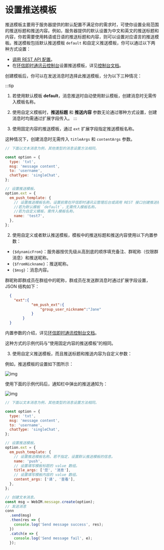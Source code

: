 # 设置推送模板

推送模板主要用于服务器提供的默认配置不满足你的需求时，可使你设置全局范围的推送标题和推送内容。例如，服务器提供的默认设置为中文和英文的推送标题和内容，你若需要使用韩语或日语的推送标题和内容，则可以设置对应语言的推送模板。推送模板包括默认推送模板 `default` 和自定义推送模板，你可以通过以下两种方式设置：

- [调用 REST API 配置](/document/server-side/push.html#使用推送模板)。
- 在[环信即时通讯云控制台](https://console.easemob.com/user/login)设置推送模板，详见[控制台文档](/product/enable_and_configure_IM.html#配置推送模板)。

创建模板后，你可以在发送消息时选择此推送模板，分为以下三种情况：

:::tip
1. 若使用默认模板 **default**，消息推送时自动使用默认模板，创建消息时无需传入模板名称。
2. 使用自定义模板时，**推送标题** 和 **推送内容** 参数无论通过哪种方式设置，创建消息时均需通过扩展字段传入。
:::

1. 使用固定内容的推送模板，通过 `ext` 扩展字段指定推送模板名称。

这种情况下，创建消息时无需传入 `titleArgs` 和 `contentArgs` 参数。 

```javascript
// 下面以文本消息为例，其他类型的消息设置方法相同。

const option = {
  type: 'txt',
  msg: 'message content',
  to: 'username',
  chatType: 'singleChat',
};

// 设置推送模板。
option.ext = {
  em_push_template: {
    // 设置推送模板名称。设置前需在环信即时通讯云管理后台或调用 REST 接口创建推送模板。
    //若为默认模板 `default`，无需传入模板名称。
    //若为自定义模板，需传入模板名称。
    name: 'test7',
  },
};
```

2. 使用自定义或者默认推送模板，模板中的推送标题和推送内容使用以下内置参数：
   
- `{$dynamicFrom}`：服务器按优先级从高到底的顺序填充备注、群昵称（仅限群消息）和推送昵称。
- `{$fromNickname}`：推送昵称。  
- `{$msg}`：消息内容。

群昵称即群成员在群组中的昵称，群成员在发送群消息时通过扩展字段设置，JSON 结构如下：

```json
  {
    "ext":{
            "em_push_ext":{
                "group_user_nickname":"Jane"
            }
        }
  }      
```

内置参数的介绍，详见[环信即时通讯控制台文档](/product/enable_and_configure_IM.html#使用默认推送模板)。

这种方式的示例代码与“使用固定内容的推送模板”的相同。

3. 使用自定义推送模板，而且推送标题和推送内容为自定义参数：

例如，推送模板的设置如下图所示：

![img](/images/android/push/push_template_custom.png)

使用下面的示例代码后，通知栏中弹出的推送通知为：

![img](/images/android/push/push_template_custom_example.png)

```javascript
// 下面以文本消息为例，其他类型的消息设置方法相同。

const option = {
  type: 'txt',
  msg: 'message content',
  to: 'username',
  chatType: 'singleChat',
};

// 设置推送模板。
option.ext = {
  em_push_template: {
    // 设置推送模板名称。若不指定，设置默认推送模板的信息。
    name: 'push',
    // 设置填写模板标题的 value 数组。
    title_args: ['您', '消息'],
    // 设置填写模板内容的 value 数组。
    content_args: ['请', '查看'],
  },
};

// 创建文本消息。
const msg = WebIM.message.create(option);
// 发送消息
conn
  .send(msg)
  .then(res => {
    console.log('Send message success', res);
  })
  .catch(e => {
    console.log('Send message fail', e);
  });
```